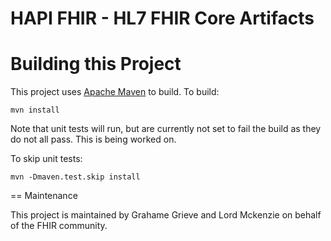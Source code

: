 HAPI FHIR - HL7 FHIR Core Artifacts
===================================

# Building this Project

This project uses [Apache Maven](http://maven.apache.org) to build. To build:

```
mvn install
```

Note that unit tests will run, but are currently not set to fail the build as they do not all pass. This is being worked on.

To skip unit tests:

```
mvn -Dmaven.test.skip install
```

== Maintenance

This project is maintained by Grahame Grieve and Lord Mckenzie on behalf of the FHIR community.